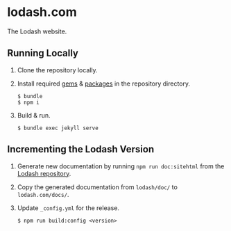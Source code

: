 # lodash.com

The Lodash website.

## Running Locally

1. Clone the repository locally.

2. Install required [gems](http://bundler.io/) & [packages](https://www.npmjs.com/) in the repository directory.
    ```shell
    $ bundle
    $ npm i
    ```

3. Build & run.
    ```shell
    $ bundle exec jekyll serve
    ```

## Incrementing the Lodash Version

1. Generate new documentation by running `npm run doc:sitehtml` from the [Lodash repository](https://github.com/lodash/lodash).

2. Copy the generated documentation from `lodash/doc/` to `lodash.com/docs/`.

3. Update `_config.yml` for the release.
    ```shell
    $ npm run build:config <version>
    ```
